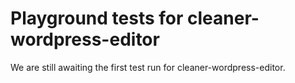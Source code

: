 # Playground tests for cleaner-wordpress-editor
We are still awaiting the first test run for cleaner-wordpress-editor.
